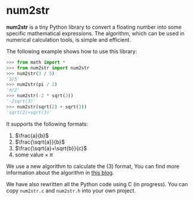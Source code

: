 # num2str
**num2str** is a tiny Python library to convert a floating number into some specific mathematical expressions. The algorithm, which can be used in numerical calculation tools, is simple and efficient.

The following example shows how to use this library:
```python
>>> from math import *
>>> from num2str import num2str
>>> num2str(3 / 5)
'3/5'
>>> num2str(pi / 2)
'π/2'
>>> num2str(-2 * sqrt(3))
'-2sqrt(3)'
>>> num2str(sqrt(2) + sqrt(3))
'sqrt(2)+sqrt(3)'
```

It supports the following formats:

1. $\frac{a}{b}$
2. $\frac{\sqrt{a}}{b}$
3. $\frac{\sqrt{a}+\sqrt{b}}{c}$
4. $\text{some value}\times\pi$

We use a new algorithm to calculate the (3) format, You can find more information about the algorithm in [this blog](https://zhengxyz123.github.io/coding/num2sqrts).

We have also rewritten all the Python code using C (in progress). You can copy `num2str.c` and `num2str.h` into your own project.
